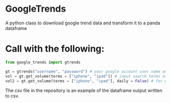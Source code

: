 # GoogleTrends
A python class to download google trend data and transform it to a panda dataframe

# Call with the following:

```python
from google_trends import gtrends

gt = gtrends("username", "password") # your google account user name and password
vol = gt.get_volume(terms = ["iphone", "ipad"]) # input search terms as a list, returns daily data
vol2 = gt.get_volume(terms = ["iphone", "ipad"], daily = False) # for weekly data, set daily=False
```

The csv file in the repository is an example of the dataframe output written to csv.
